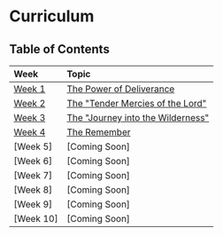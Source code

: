 # Curriculum

## Table of Contents

Week | Topic
:---|:---
[Week 1](weeks/week-1.md) | [The Power of Deliverance](weeks/week-1.md)
[Week 2](weeks/week-2.md) | [The "Tender Mercies of the Lord"](weeks/week-2.md)
[Week 3](weeks/week-3.md) | [The "Journey into the Wilderness"](weeks/week-3.md)
[Week 4](weeks/week-4.md) | [The Remember](weeks/week-5.md)
[Week 5] | [Coming Soon]
[Week 6] | [Coming Soon]
[Week 7] | [Coming Soon]
[Week 8] | [Coming Soon]
[Week 9] | [Coming Soon]
[Week 10] | [Coming Soon]
